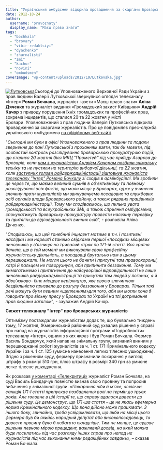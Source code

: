 ```yaml
---
title: "Український омбудсмен відкрила провадження за скаргами броварських журналістів та оглядача \"Інтера\""
date: 2012-10-24
author: 
  username: "pravoznaty"
  display_name: "Маєш право знати"
tags: 
  - "bochkala"
  - "brovary"
  - "vibir-redaktsiyi"
  - "dyachenko"
  - "zhurnalisti"
  - "zmi"
  - "kachor"
  - "novini"
  - "ombudsmen"
coverImage: "wp-content/uploads/2012/10/Lutkovska.jpg"
---
```


[![](https://mpz.brovary.org/wp-content/uploads/2012/10/Lutkovska.jpg "Лутковська")](https://mpz.brovary.org/wp-content/uploads/2012/10/Lutkovska.jpg)Сьогодні до Уповноваженого Верховної Ради України з прав людини Валерії Лутковської звернулися оглядач телеканалу «Інтер» **Роман Бочкала**, журналіст газети «Маєш право знати» **Аліна Дяченко** та журналіст видання «Громадський захист Київщини» **Андрій Качор** з приводу порушення їхніх громадських та професійних прав, зокрема інцидентів, що сталися 20 та 22 жовтня у місті Бровари. Уповноважений з прав людини Валерія Лутковська відкрила провадження за скаргами журналістів. Про це повідомляє прес-служба українського омбудсмена [на офіційному веб-сайті](http://www.ombudsman.gov.ua/index.php?option=com_content&view=article&id=2123:2012-10-24-15-06-41&catid=14:2010-12-07-14-44-26&Itemid=75).

"_Сьогодні ми були в офісі Уповноваженого з прав людини та подали звернення до пані Лутковської з проханням взяти, так би мовити, під особистий контроль розслідування броварською прокуратурою подій, що сталися 20 жовтня біля МКЦ "Прометей" під час приїзду Азарова до Броварів, коли [нам з журналістом Андрієм Качором розбили знімальну техніку](http://www.pravda.com.ua/news/2012/10/20/6975080/) та не пустили на територію виборчої дільниці, та 22 жовтня, коли [заступник голови райдержадміністрації зіштовнув журналіста телеканалу "Інтер" Романа Бочкалу](http://www.pravda.com.ua/news/2012/10/23/6975210/) зі сходів в адмінбудівлі. Ми зробили це через те, що маємо великий сумнів в об'єктивному та повному розслідуванні всіх фактів, що мали місце у Броварах, адже у вчиненні злочину проти журналістів ми звинувачуємо посадових та службових осіб органів влади Броварського району, а також рядових працівників райдержадміністарції. Тому ми сподіваємось, що_ _пильна увага громадськості та всеукраїсньких ЗМІ, а також сприяння омбудсмена, спонукатимуть броварську прокуратуру провести належну перевірку та притягти до відповідальності винних осіб_", - розповіла Аліна Дяченко.

"_Сподіваюсь, що цей ганебний інцидент матиме в т.ч. і позитивні наслідки і ми нарешті станемо свідками першої «посадки» місцевих чиновників у в’язницю на тривалий строк по 171-ій статті. Вся країна бачила, що в той момент ми виконували свою професійну журналістську діяльність, а посадовці брутально нам в цьому перешкоджали. Не могли цього не бачити і присутні там правоохоронці, котрі й пальцем не поворухнули, аби припинити беззаконня. Тому ми вимагатимемо і притягнення до найсуворішої відповідальності не лише чиновників райдержадміністрації та присутніх там людей у погонах, а й обов’язково– їхнє місцеве керівництво, яке своєю злочинною бездіяльністю призвело до розгулу беззаконня у Броварах. Тільки такі речі можуть бути певним «щепленням»для того, аби ми могли хоча б говорити про вільну пресу у Броварах та Україні на тлі дотримання прав людини загалом_", - зауважив Андрій Качор.

**Сюжет телеканалу "Інтер" про броварських журналістів**

Оптимізму постаждалим журналістам додає те, що буквально тиждень тому, 17 жовтня, Жмеринський районний суд ухвалив рішення у справі про напад на журналістів інформаційної програми «Подробности» телеканалу «Інтер», одним з яких якраз і був Роман Бочкала. Фермер Василь Бондарчук, який напав на знімальну групу, визнаний винним у перешкоджанні роботі журналістів за ч. 1 ст. 171 Кримінального кодексу України і за ч. 1 ст. 125 (умисне нанесення легких тілесних ушкоджень). Згідно з рішенням суду, фермеру призначили покарання у вигляді штрафу в розмірі 510 грн, плюс штрафу в розмірі 340 грн за умисне легке тілесне ушкодження.

Як розказав [у коментарі «Телекритиці»](http://www.telekritika.ua/news/2012-10-18/75995) журналіст Роман Бочкала, на суді Василь Бондарчук повністю визнав свою провину та попросив вибачення у знімальної групи. «_Покарання ніби й м’яке, оскільки санкція 171-ї статті припускає позбавлення волі на термін до трьох років. Але головне в цій історії те, що справу вдалося довести до рішення суду. Це демонструє, що 171-ша стаття – це не якась ефемерна норма Кримінального кодексу. Що вона дійсно може працювати. З іншого боку, звичайно, треба усвідомлювати, що якби на місці цього фермера був би якийсь народний депутат або високопосадовець, то довести провину було б набагато складніше. Тим не менше, це судове рішення певною мірою прецедент, важливий досвід, на який можна буде посилатись під час розгляду інших справ про напад на журналістів під час виконання ними редакційних завдань_», – сказав Роман Бочкала.
